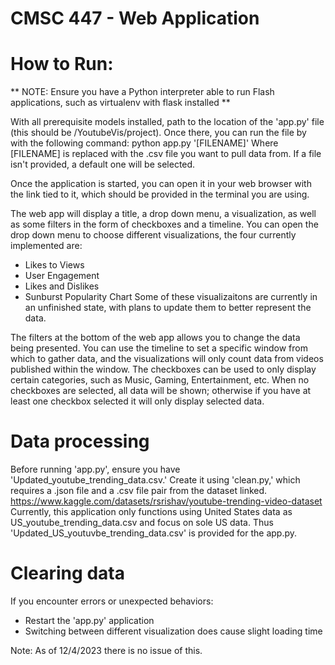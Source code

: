 # CMSC 447 - Web Application

# How to Run:
** NOTE: Ensure you have a Python interpreter able to run Flash applications, such as virtualenv with flask installed **

With all prerequisite models installed, path to the location of the 'app.py' file (this should be /YoutubeVis/project).
Once there, you can run the file by with the following command:
    python app.py '[FILENAME]'
Where [FILENAME] is replaced with the .csv file you want to pull data from. If a file isn't provided, a default one will be selected.

Once the application is started, you can open it in your web browser with the link tied to it, which should be provided in the terminal you are using.

The web app will display a title, a drop down menu, a visualization, as well as some filters in the form of checkboxes and a timeline. You can open the drop down menu to choose different visualizations, the four currently implemented are:
* Likes to Views
* User Engagement
* Likes and Dislikes
* Sunburst Popularity Chart
Some of these visualizaitons are currently in an unfinished state, with plans to update them to better represent the data.

The filters at the bottom of the web app allows you to change the data being presented. You can use the timeline to set a specific window from which to gather data, and the visualizations will only count data from videos published within the window. The checkboxes can be used to only display certain categories, such as Music, Gaming, Entertainment, etc. When no checkboxes are selected, all data will be shown; otherwise if you have at least one checkbox selected it will only display selected data.

# Data processing
Before running 'app.py', ensure you have 'Updated_youtube_trending_data.csv.' Create it using 'clean.py,' which requires a .json file and a .csv file pair from the dataset linked.
https://www.kaggle.com/datasets/rsrishav/youtube-trending-video-dataset
Currently, this application only functions using United States data as US_youtube_trending_data.csv and focus on sole US data. Thus 'Updated_US_youtuvbe_trending_data.csv' is provided for the app.py.


# Clearing data
If you encounter errors or unexpected behaviors:
* Restart the 'app.py' application
* Switching between different visualization does cause slight loading time

Note: As of 12/4/2023 there is no issue of this.
